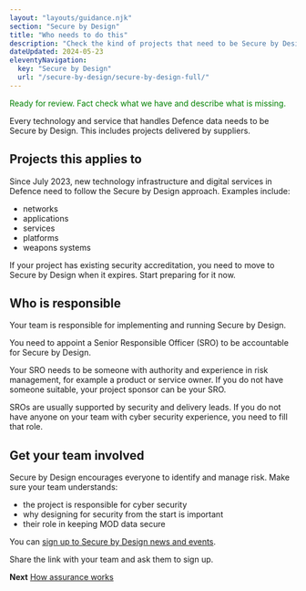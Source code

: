 ```yaml
---
layout: "layouts/guidance.njk"
section: "Secure by Design"
title: "Who needs to do this"
description: "Check the kind of projects that need to be Secure by Design and who in your team is responsible."
dateUpdated: 2024-05-23
eleventyNavigation:
  key: "Secure by Design"
  url: "/secure-by-design/secure-by-design-full/"
---
```


<p class="govuk-body" style="color:green">
Ready for review. Fact check what we have and describe what is missing.
</p> 

Every technology and service that handles Defence data needs to be Secure by Design. This includes projects delivered by suppliers.

## Projects this applies to

Since July 2023, new technology infrastructure and digital services in Defence need to follow the Secure by Design approach. Examples include: 

- networks
- applications
- services
- platforms
- weapons systems

If your project has existing security accreditation, you need to move to Secure by Design when it expires. Start preparing for it now.

## Who is responsible

Your team is responsible for implementing and running Secure by Design.

You need to appoint a Senior Responsible Officer (SRO) to be accountable for Secure by Design. 

Your SRO needs to be someone with authority and experience in risk management, for example a product or service owner. If you do not have someone suitable, your project sponsor can be your SRO.

SROs are usually supported by security and delivery leads. If you do not have anyone on your team with cyber security experience, you need to fill that role. 


## Get your team involved

Secure by Design encourages everyone to identify and manage risk. Make sure your team understands:

- the project is responsible for cyber security
- why designing for security from the start is important
- their role in keeping MOD data secure

You can [sign up to Secure by Design news and events](). 

Share the link with your team and ask them to sign up. 


**Next**
[How assurance works]()
